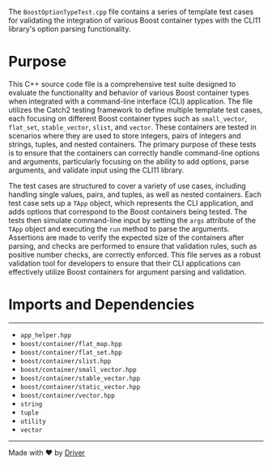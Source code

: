 <!--------------------------------------------------------------------------------->
<!-- IMPORTANT: This file is auto-generated by Driver (https://driver.ai). -------->
<!-- Manual edits may be overwritten on future commits. --------------------------->
<!--------------------------------------------------------------------------------->

The `BoostOptionTypeTest.cpp` file contains a series of template test cases for validating the integration of various Boost container types with the CLI11 library's option parsing functionality.

# Purpose
This C++ source code file is a comprehensive test suite designed to evaluate the functionality and behavior of various Boost container types when integrated with a command-line interface (CLI) application. The file utilizes the Catch2 testing framework to define multiple template test cases, each focusing on different Boost container types such as `small_vector`, `flat_set`, `stable_vector`, `slist`, and `vector`. These containers are tested in scenarios where they are used to store integers, pairs of integers and strings, tuples, and nested containers. The primary purpose of these tests is to ensure that the containers can correctly handle command-line options and arguments, particularly focusing on the ability to add options, parse arguments, and validate input using the CLI11 library.

The test cases are structured to cover a variety of use cases, including handling single values, pairs, and tuples, as well as nested containers. Each test case sets up a `TApp` object, which represents the CLI application, and adds options that correspond to the Boost containers being tested. The tests then simulate command-line input by setting the `args` attribute of the `TApp` object and executing the `run` method to parse the arguments. Assertions are made to verify the expected size of the containers after parsing, and checks are performed to ensure that validation rules, such as positive number checks, are correctly enforced. This file serves as a robust validation tool for developers to ensure that their CLI applications can effectively utilize Boost containers for argument parsing and validation.
# Imports and Dependencies

---
- `app_helper.hpp`
- `boost/container/flat_map.hpp`
- `boost/container/flat_set.hpp`
- `boost/container/slist.hpp`
- `boost/container/small_vector.hpp`
- `boost/container/stable_vector.hpp`
- `boost/container/static_vector.hpp`
- `boost/container/vector.hpp`
- `string`
- `tuple`
- `utility`
- `vector`



---
Made with ❤️ by [Driver](https://www.driver.ai/)